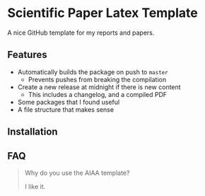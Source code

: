 # Scientific Paper Latex Template

A nice GitHub template for my reports and papers.

## Features

- Automatically builds the package on push to `master`
  - Prevents pushes from breaking the compilation
- Create a new release at midnight if there is new content
  - This includes a changelog, and a compiled PDF
- Some packages that I found useful
- A file structure that makes sense

## Installation



## FAQ

> Why do you use the AIAA template?
>
> I like it.
